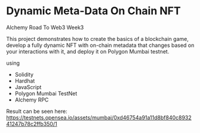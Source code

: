 # Dynamic Meta-Data On Chain NFT
Alchemy Road To Web3 Week3

This project demonstrates how to create the basics of a blockchain game, develop a fully dynamic NFT with on-chain metadata that changes based on your interactions with it, and deploy it on Polygon Mumbai testnet.


using
* Solidity
* Hardhat
* JavaScript
* Polygon Mumbai TestNet
* Alchemy RPC

Result can be seen here: https://testnets.opensea.io/assets/mumbai/0xd46754a91a11d8bf840c893241247b78c2ffb350/1
